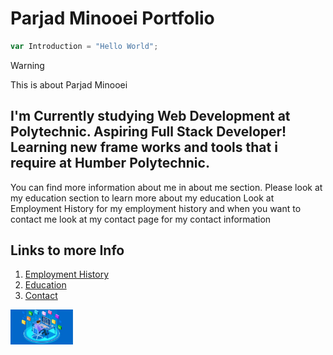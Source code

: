 # Parjad Minooei Portfolio



```javascript
var Introduction = "Hello World";
```

>[!WARNING]  
>This is about Parjad Minooei

I'm Currently studying Web Development at Polytechnic. Aspiring Full Stack Developer!
Learning new frame works and tools that i require at Humber Polytechnic.
---
You can find more information about me in about me section.
Please look at my education section to learn more about my education
Look at Employment History for my employment history
and when you want to contact me look at my contact page for my contact information

## Links to more Info 
1. [Employment History](employment)
2. [Education](education)
3. [Contact](contact)

<img src="FullStackLogo.jpg" width="100"/>
